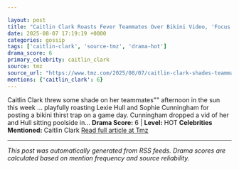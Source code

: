 ```yaml
---

layout: post
title: "Caitlin Clark Roasts Fever Teammates Over Bikini Video, 'Focus On Basketball'""
date: 2025-08-07 17:19:19 +0000
categories: gossip
tags: ['caitlin-clark', 'source-tmz', 'drama-hot']
drama_score: 6
primary_celebrity: caitlin_clark
source: tmz
source_url: "https://www.tmz.com/2025/08/07/caitlin-clark-shades-teammates-over-bikini-video/""
mentions: {'caitlin_clark': 6}
---
```


Caitlin Clark threw some shade on her teammates"" afternoon in the sun this week ... playfully roasting Lexie Hull and Sophie Cunningham for posting a bikini thirst trap on a game day. Cunningham dropped a vid of her and Hull sitting poolside in… **Drama Score:** 6 | **Level:** HOT **Celebrities Mentioned:** Caitlin Clark [Read full article at Tmz](https://www.tmz.com/2025/08/07/caitlin-clark-shades-teammates-over-bikini-video/)

---

*This post was automatically generated from RSS feeds. Drama scores are calculated based on mention frequency and source reliability.*